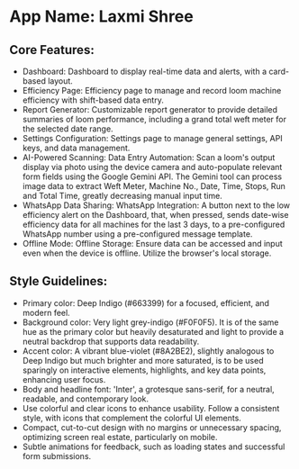 # **App Name**: Laxmi Shree

## Core Features:

- Dashboard: Dashboard to display real-time data and alerts, with a card-based layout.
- Efficiency Page: Efficiency page to manage and record loom machine efficiency with shift-based data entry.
- Report Generator: Customizable report generator to provide detailed summaries of loom performance, including a grand total weft meter for the selected date range.
- Settings Configuration: Settings page to manage general settings, API keys, and data management.
- AI-Powered Scanning: Data Entry Automation: Scan a loom's output display via photo using the device camera and auto-populate relevant form fields using the Google Gemini API. The Gemini tool can process image data to extract Weft Meter, Machine No., Date, Time, Stops, Run and Total Time, greatly decreasing manual input time.
- WhatsApp Data Sharing: WhatsApp Integration: A button next to the low efficiency alert on the Dashboard, that, when pressed, sends date-wise efficiency data for all machines for the last 3 days, to a pre-configured WhatsApp number using a pre-configured message template.
- Offline Mode: Offline Storage: Ensure data can be accessed and input even when the device is offline. Utilize the browser's local storage.

## Style Guidelines:

- Primary color: Deep Indigo (#663399) for a focused, efficient, and modern feel.
- Background color: Very light grey-indigo (#F0F0F5). It is of the same hue as the primary color but heavily desaturated and light to provide a neutral backdrop that supports data readability.
- Accent color: A vibrant blue-violet (#8A2BE2), slightly analogous to Deep Indigo but much brighter and more saturated, is to be used sparingly on interactive elements, highlights, and key data points, enhancing user focus.
- Body and headline font: 'Inter', a grotesque sans-serif, for a neutral, readable, and contemporary look.
- Use colorful and clear icons to enhance usability. Follow a consistent style, with icons that complement the colorful UI elements.
- Compact, cut-to-cut design with no margins or unnecessary spacing, optimizing screen real estate, particularly on mobile.
- Subtle animations for feedback, such as loading states and successful form submissions.